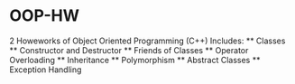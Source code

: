 # OOP-HW
  2 Howeworks of Object Oriented  Programming (C++)
  Includes:
    ** Classes
    ** Constructor and Destructor
    ** Friends of Classes
    ** Operator Overloading
    ** Inheritance 
    ** Polymorphism 
    ** Abstract Classes
    ** Exception Handling
